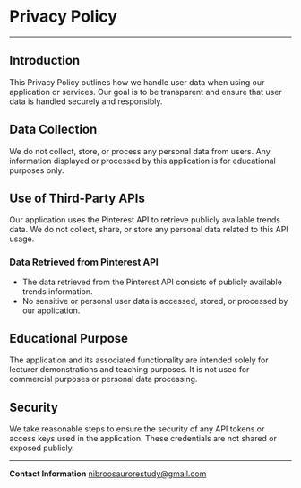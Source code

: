 # Privacy Policy

---

## Introduction
This Privacy Policy outlines how we handle user data when using our application or services. Our goal is to be transparent and ensure that user data is handled securely and responsibly.

## Data Collection
We do not collect, store, or process any personal data from users. Any information displayed or processed by this application is for educational purposes only.

## Use of Third-Party APIs
Our application uses the Pinterest API to retrieve publicly available trends data. We do not collect, share, or store any personal data related to this API usage.

### Data Retrieved from Pinterest API
- The data retrieved from the Pinterest API consists of publicly available trends information.
- No sensitive or personal user data is accessed, stored, or processed by our application.

## Educational Purpose
The application and its associated functionality are intended solely for lecturer demonstrations and teaching purposes. It is not used for commercial purposes or personal data processing.

## Security
We take reasonable steps to ensure the security of any API tokens or access keys used in the application. These credentials are not shared or exposed publicly.

---

**Contact Information**
nibroosaurorestudy@gmail.com
